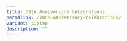 ```yaml
---
title: 70th Anniversary Celebrations
permalink: /70th-anniversary-celebrations/
variant: tiptap
description: ""
---
```

<p></p>